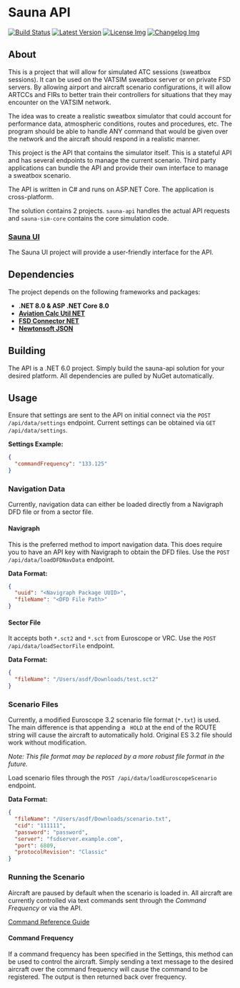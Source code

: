 # Sauna API
[![Build Status]][actions]
[![Latest Version]][github.release]
[![License Img]][license]
[![Changelog Img]][changelog]

[Build Status]: https://img.shields.io/github/actions/workflow/status/sauna-sim/sauna-api/build-and-test.yml?branch=master
[actions]: https://github.com/sauna-sim/sauna-api/actions?query=branch%3Amaster
[Latest Version]: https://img.shields.io/github/v/release/sauna-sim/sauna-api?include_prereleases
[github.release]: https://github.com/sauna-sim/sauna-api/releases/latest
[Changelog Img]: https://img.shields.io/badge/Changelog-blue
[changelog]: CHANGELOG.md
[License Img]: https://img.shields.io/badge/License-LGPL_3-blue
[license]: LICENSE

## About
This is a project that will allow for simulated ATC sessions (sweatbox sessions). It can be used on the VATSIM sweatbox server or on private FSD servers. By allowing airport and aircraft scenario configurations, it will allow ARTCCs and FIRs to better train their controllers for situations that they may encounter on the VATSIM network.

The idea was to create a realistic sweatbox simulator that could account for performance data, atmospheric conditions, routes and procedures, etc. The program should be able to handle ANY command that would be given over the network and the aircraft should respond in a realistic manner.

This project is the API that contains the simulator itself. This is a stateful API and has several endpoints to manage the current scenario. Third party applications can bundle the API and provide their own interface to manage a sweatbox scenario.

The API is written in C# and runs on ASP.NET Core. The application is cross-platform.

The solution contains 2 projects. `sauna-api` handles the actual API requests and `sauna-sim-core` contains the core simulation code.

### [Sauna UI](https://github.com/sauna-sim/sauna-ui)
The Sauna UI project will provide a user-friendly interface for the API.

## Dependencies
The project depends on the following frameworks and packages:
- **.NET 8.0 & ASP .NET Core 8.0**
- **[Aviation Calc Util NET](https://github.com/997R8V10/aviation-calc-util-net)**
- **[FSD Connector NET](https://github.com/caspianmerlin/FsdConnectorNet)**
- **[Newtonsoft JSON](https://github.com/JamesNK/Newtonsoft.Json)**

## Building
The API is a .NET 6.0 project. Simply build the sauna-api solution for your desired platform. All dependencies are pulled by NuGet automatically.

## Usage
Ensure that settings are sent to the API on initial connect via the `POST /api/data/settings` endpoint. Current settings can be obtained via `GET /api/data/settings`.

**Settings Example:**
```json
{
  "commandFrequency": "133.125"
}
```

### Navigation Data
Currently, navigation data can either be loaded directly from a Navigraph DFD file or from a sector file.

#### Navigraph
This is the preferred method to import navigation data. This does require you to have an API key with Navigraph to obtain the DFD files.
Use the `POST /api/data/loadDFDNavData` endpoint.

**Data Format:**
```json
{
  "uuid": "<Navigraph Package UUID>",
  "fileName": "<DFD File Path>"
}
```

#### Sector File
It accepts both `*.sct2` and `*.sct` from Euroscope or VRC. Use the `POST /api/data/loadSectorFile` endpoint.

**Data Format:**
```json
{
  "fileName": "/Users/asdf/Downloads/test.sct2"
}
```

### Scenario Files
Currently, a modified Euroscope 3.2 scenario file format (`*.txt`) is used. The main difference is that appending a ` HOLD` at the end of the ROUTE string will cause the aircraft to automatically hold. Original ES 3.2 file should work without modification.

*Note: This file format may be replaced by a more robust file format in the future.*

Load scenario files through the `POST /api/data/loadEuroscopeScenario` endpoint.

**Data Format:**
```json
{
  "fileName": "/Users/asdf/Downloads/scenario.txt",
  "cid": "111111",
  "password": "password",
  "server": "fsdserver.example.com",
  "port": 6809,
  "protocolRevision": "Classic"
}
```

### Running the Scenario
Aircraft are paused by default when the scenario is loaded in. All aircraft are currently controlled via text commands sent through the *Command Frequency* or via the API.

[Command Reference Guide](Commands.md)

#### Command Frequency
If a command frequency has been specified in the Settings, this method can be used to control the aircraft. Simply sending a text message to the desired aircraft over the command frequency will cause the command to be registered. The output is then returned back over frequency.